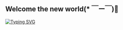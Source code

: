 ## Welcome the new world(* ￣ー￣)🎉
<a href="https://git.io/typing-svg"><img src="https://readme-typing-svg.demolab.com?font=Fira+Code&pause=100&random=false&width=435&lines=You want to play the Genshin? " alt="Typing SVG" /></a>
